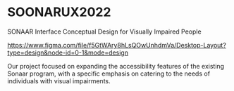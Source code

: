 # SOONARUX2022
 SONAAR Interface Conceptual Design for Visually Impaired People
 
https://www.figma.com/file/f5GtWAry8hLsQOwUnhdmVa/Desktop-Layout?type=design&node-id=0-1&mode=design

Our project focused on expanding the accessibility features of the existing Sonaar program, with a specific emphasis on catering to the needs of individuals with visual impairments. 
